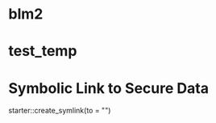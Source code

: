 # blm2

# test_temp

# Symbolic Link to Secure Data
starter::create_symlink(to = "<secure data path>")
